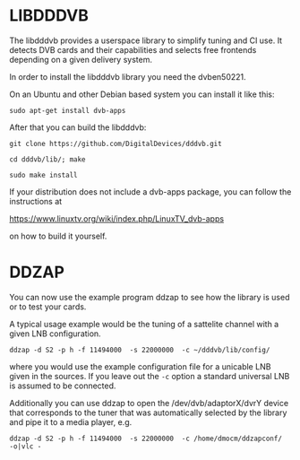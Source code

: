 # LIBDDDVB
The libdddvb provides a userspace library to simplify tuning and
CI use. It detects DVB cards and their capabilities and selects
free frontends depending on a given delivery system.


In order to install the libdddvb library you need the dvben50221.

On an Ubuntu and other Debian based system you can install it like this:

`sudo apt-get install dvb-apps` 

After that you can build the libdddvb:

`git clone https://github.com/DigitalDevices/dddvb.git` 

`cd dddvb/lib/; make` 

`sudo make install` 

If your distribution does not include a dvb-apps package, you can follow the 
instructions at 

https://www.linuxtv.org/wiki/index.php/LinuxTV_dvb-apps

on how to build it yourself.


# DDZAP

You can now use the example program ddzap to see how the library
is used or to test your cards.

A typical usage example would be the tuning of a
sattelite channel with a given LNB configuration.
 
`ddzap -d S2 -p h -f 11494000  -s 22000000  -c ~/dddvb/lib/config/`

where you would use the example configuration file for a unicable LNB
given in the sources. If you leave out the `-c` option a standard universal
LNB is assumed to be connected.

Additionally you can use ddzap to open the /dev/dvb/adaptorX/dvrY device
that corresponds to the tuner that was automatically selected by the library
and pipe it to a media player, e.g.


`ddzap -d S2 -p h -f 11494000  -s 22000000  -c /home/dmocm/ddzapconf/  -o|vlc -` 


